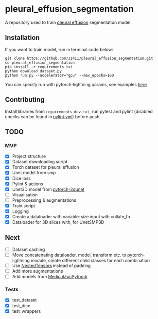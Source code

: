 # pleural_effusion_segmentation

A repository used to train [pleural effusion](https://en.wikipedia.org/wiki/Pleural_effusion) segmentation model. 

## Installation

If you want to train model, run in terminal code below:
```
git clone https://github.com/JI411/pleural_effusion_segmentation.git
cd pleural_effusion_segmentation
pip install -r requirements.txt
python download_dataset.py
python run.py --accelerator="gpu" --max_epochs=100
```

You can specify run with pytorch-lightning params, see examples [here](https://pytorch-lightning.readthedocs.io/en/stable/common/trainer.html#trainer-in-python-scripts)

## Contributing

Install libraries from `requirements-dev.txt`, run pytest and pylint 
(disabled checks can be found in [pylint.yml](https://github.com/JI411/pleural_effusion_segmentation/blob/main/.github/workflows/pylint.yml))
before push.



## TODO

### MVP
- [x] Project structure  
- [x] Dataset downloading script
- [x] Torch dataset for pleural effusion
- [x] Unet model from smp
- [x] Dice loss
- [x] Pylint & actions
- [x] Unet3D model from [pytorch-3dunet](https://github.com/wolny/pytorch-3dunet)
- [ ] Visualisation 
- [ ] Preprocessing & augmentations  
- [x] Train script
- [x] Logging
- [x] Create a dataloader with variable-size input with collate_fn
- [x] Dataloader for 3D slices with, for UnetSMP3D 

## Next
- [ ] Dataset caching
- [ ] Move concatenating dataloader, model, transform etc. to pytorch-lightning module, 
create different child classes for each combination 
- [ ] Use [NestedTensors](https://pytorch.org/tutorials/prototype/nestedtensor.html) instead of padding
- [ ] Add more augmentations
- [ ] Add models from [MedicalZooPytorch](https://github.com/black0017/MedicalZooPytorch)

### Tests
  - [x] test_dataset
  - [x] test_dice
  - [x] test_wrappers